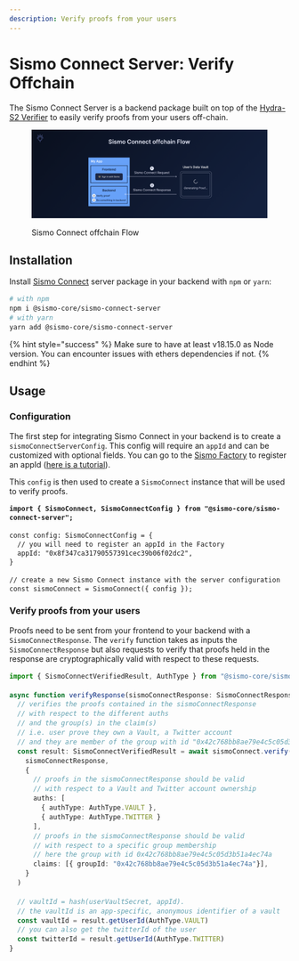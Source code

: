 ```yaml
---
description: Verify proofs from your users
---
```


# Sismo Connect Server: Verify Offchain

The Sismo Connect Server is a backend package built on top of the [Hydra-S2 Verifier](../../../how-sismo-works/technical-concepts/proving-schemes/hydra-s2.md) to easily verify proofs from your users off-chain.&#x20;

<figure><img src="../../../.gitbook/assets/Sismo Connect offchain Flow.png" alt=""><figcaption><p>Sismo Connect offchain Flow</p></figcaption></figure>

## Installation

Install [Sismo Connect](broken-reference) server package in your backend with `npm` or `yarn`:

```bash
# with npm
npm i @sismo-core/sismo-connect-server
# with yarn
yarn add @sismo-core/sismo-connect-server
```

{% hint style="success" %}
Make sure to have at least v18.15.0 as Node version. You can encounter issues with ethers dependencies if not.
{% endhint %}

## Usage

### Configuration

The first step for integrating Sismo Connect in your backend is to create a `sismoConnectServerConfig`. This config will require an `appId` and can be customized with optional fields. You can go to the [Sismo Factory](https://factory.sismo.io/apps-explorer) to register an appId ([here is a tutorial](../../tutorials/create-a-sismo-connect-app.md)).

This `config` is then used to create a `SismoConnect` instance that will be used to verify proofs.

<pre class="language-typescript"><code class="lang-typescript"><strong>import { SismoConnect, SismoConnectConfig } from "@sismo-core/sismo-connect-server";
</strong>
const config: SismoConnectConfig = {
  // you will need to register an appId in the Factory
  appId: "0x8f347ca31790557391cec39b06f02dc2",
}

// create a new Sismo Connect instance with the server configuration
const sismoConnect = SismoConnect({ config });
</code></pre>

### Verify proofs from your users

Proofs need to be sent from your frontend to your backend with a `SismoConnectResponse`. The `verify` function takes as inputs the `SismoConnectResponse` but also requests to verify that proofs held in the response are cryptographically valid with respect to these requests.

```typescript
import { SismoConnectVerifiedResult, AuthType } from "@sismo-core/sismo-connect-server";

async function verifyResponse(sismoConnectResponse: SismoConnectResponse) {
  // verifies the proofs contained in the sismoConnectResponse
  // with respect to the different auths
  // and the group(s) in the claim(s)
  // i.e. user prove they own a Vault, a Twitter account
  // and they are member of the group with id "0x42c768bb8ae79e4c5c05d3b51a4ec74a"
  const result: SismoConnectVerifiedResult = await sismoConnect.verify(
    sismoConnectResponse,
    {
      // proofs in the sismoConnectResponse should be valid
      // with respect to a Vault and Twitter account ownership
      auths: [
        { authType: AuthType.VAULT }, 
        { authType: AuthType.TWITTER }
      ],
      // proofs in the sismoConnectResponse should be valid
      // with respect to a specific group membership
      // here the group with id 0x42c768bb8ae79e4c5c05d3b51a4ec74a
      claims: [{ groupId: "0x42c768bb8ae79e4c5c05d3b51a4ec74a"}],
    }
  )

  // vaultId = hash(userVaultSecret, appId).
  // the vaultId is an app-specific, anonymous identifier of a vault
  const vaultId = result.getUserId(AuthType.VAULT)
  // you can also get the twitterId of the user
  const twitterId = result.getUserId(AuthType.TWITTER)
}
```

##
